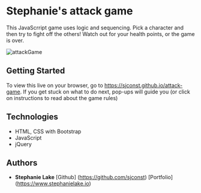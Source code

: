 # Stephanie's attack game

This JavaScrript game uses logic and sequencing. Pick a character and then try to fight off the others! Watch out for your health points, or the game is over.

![attackGame](https://user-images.githubusercontent.com/42453320/65470847-c0b6c000-de21-11e9-88c9-3d80dedcb70d.JPG)

## Getting Started

To view this live on your browser, go to https://sjconst.github.io/attack-game. If you get stuck on what to do next, pop-ups will guide you (or click on instructions to read about the game rules)

## Technologies

* HTML, CSS with Bootstrap
* JavaScript
* jQuery

## Authors

* **Stephanie Lake** [Github] (https://github.com/sjconst) [Portfolio] (https://www.stephanielake.io)

